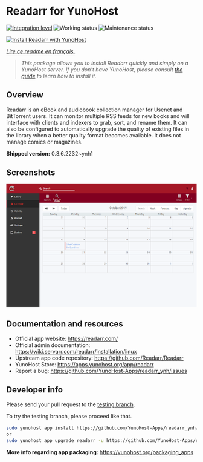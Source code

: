 <!--
N.B.: This README was automatically generated by https://github.com/YunoHost/apps/tree/master/tools/README-generator
It shall NOT be edited by hand.
-->

# Readarr for YunoHost

[![Integration level](https://dash.yunohost.org/integration/readarr.svg)](https://dash.yunohost.org/appci/app/readarr) ![Working status](https://ci-apps.yunohost.org/ci/badges/readarr.status.svg) ![Maintenance status](https://ci-apps.yunohost.org/ci/badges/readarr.maintain.svg)

[![Install Readarr with YunoHost](https://install-app.yunohost.org/install-with-yunohost.svg)](https://install-app.yunohost.org/?app=readarr)

*[Lire ce readme en français.](./README_fr.md)*

> *This package allows you to install Readarr quickly and simply on a YunoHost server.
If you don't have YunoHost, please consult [the guide](https://yunohost.org/#/install) to learn how to install it.*

## Overview

Readarr is an eBook and audiobook collection manager for Usenet and BitTorrent users. It can monitor multiple RSS feeds for new books and will interface with clients and indexers to grab, sort, and rename them. It can also be configured to automatically upgrade the quality of existing files in the library when a better quality format becomes available. It does not manage comics or magazines.

**Shipped version:** 0.3.6.2232~ynh1

## Screenshots

![Screenshot of Readarr](./doc/screenshots/calendar.png)

## Documentation and resources

* Official app website: <https://readarr.com/>
* Official admin documentation: <https://wiki.servarr.com/readarr/installation/linux>
* Upstream app code repository: <https://github.com/Readarr/Readarr>
* YunoHost Store: <https://apps.yunohost.org/app/readarr>
* Report a bug: <https://github.com/YunoHost-Apps/readarr_ynh/issues>

## Developer info

Please send your pull request to the [testing branch](https://github.com/YunoHost-Apps/readarr_ynh/tree/testing).

To try the testing branch, please proceed like that.

``` bash
sudo yunohost app install https://github.com/YunoHost-Apps/readarr_ynh/tree/testing --debug
or
sudo yunohost app upgrade readarr -u https://github.com/YunoHost-Apps/readarr_ynh/tree/testing --debug
```

**More info regarding app packaging:** <https://yunohost.org/packaging_apps>

